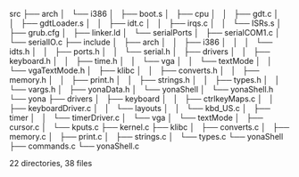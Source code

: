 src
├── arch
│   └── i386
│       ├── boot.s
│       ├── cpu
│       │   ├── gdt.c
│       │   ├── gdtLoader.s
│       │   ├── idt.c
│       │   ├── irqs.c
│       │   └── ISRs.s
│       ├── grub.cfg
│       ├── linker.ld
│       └── serialPorts
│           ├── serialCOM1.c
│           └── serialIO.c
├── include
│   ├── arch
│   │   ├── i386
│   │   │   └── idts.h
│   │   ├── ports.h
│   │   └── serial.h
│   ├── drivers
│   │   ├── keyboard.h
│   │   ├── time.h
│   │   └── vga
│   │       └── textMode
│   │           └── vgaTextMode.h
│   ├── klibc
│   │   ├── converts.h
│   │   ├── memory.h
│   │   ├── print.h
│   │   ├── strings.h
│   │   ├── types.h
│   │   └── vargs.h
│   ├── yonaData.h
│   └── yonaShell
│       └── yonaShell.h
└── yona
    ├── drivers
    │   ├── keyboard
    │   │   ├── ctrlkeyMaps.c
    │   │   ├── keyboardDriver.c
    │   │   └── layouts
    │   │       └── kbd_US.c
    │   ├── timer
    │   │   └── timerDriver.c
    │   └── vga
    │       └── textMode
    │           ├── cursor.c
    │           └── kputs.c
    ├── kernel.c
    ├── klibc
    │   ├── converts.c
    │   ├── memory.c
    │   ├── print.c
    │   ├── strings.c
    │   └── types.c
    └── yonaShell
        ├── commands.c
        └── yonaShell.c

22 directories, 38 files
